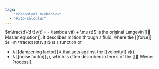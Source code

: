 ```yaml
---
tags:
  - "#classical-mechanics"
  - "#ito-calculus"
---
```

$m\frac{d}{d t}v(t) = - \lambda v(t) + \mu (t)$ is the original Langevin [[📘 Master equation]]. It describes motion through a fluid, where the [[force]] $F=m \frac{d}{dt}v(t)$ is a function of
- A [[dampening factor]] $\lambda$ that acts against the [[velocity]] $v(t)$.
- A [[noise factor]] $\mu$, which is often described in terms of the [[📘 Wiener Process]].